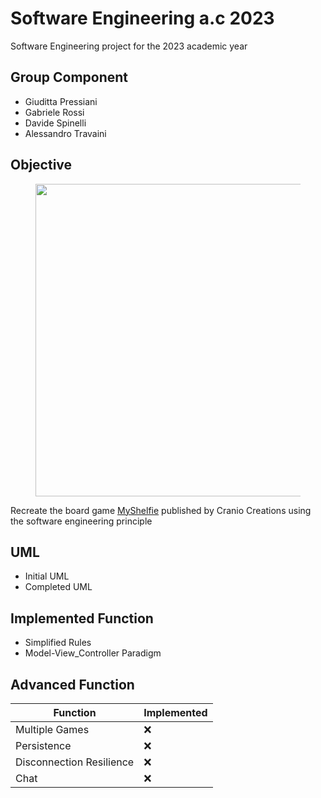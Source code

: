 # Software Engineering a.c 2023

Software Engineering project for the 2023 academic year 

## Group Component
- Giuditta Pressiani
- Gabriele Rossi
- Davide Spinelli
- Alessandro Travaini

## Objective

<figure>
    <img src="https://github.com/ale-polimi/ing-sw-2023-pressiani-rossi-spinelli-travaini/blob/master/src/My_Shelfie_box_ITA-ENG.png" width="500" height="500">
    <figcaption></figcaption>
</figure>

Recreate the board game [MyShelfie](https://craniointernational.com/products/my-shelfie/) published by Cranio Creations using the software engineering principle


## UML
- Initial UML
- Completed UML

## Implemented Function

- Simplified Rules
- Model-View_Controller Paradigm

## Advanced Function

|Function                |Implemented|
|------------------------|-----------|
|Multiple Games          |    :x:    |
|Persistence             |     :x:   |
|Disconnection Resilience|     :x:   |
|Chat                    |     :x:   |

